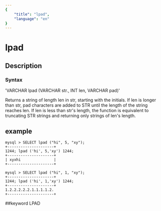 ```yaml
---
{
    "title": "lpad",
    "language": "en"
}
---
```


# lpad
## Description
### Syntax

'VARCHAR lpad (VARCHAR str., INT len, VARCHAR pad)'


Returns a string of length len in str, starting with the initials. If len is longer than str, pad characters are added to STR until the length of the string reaches len. If len is less than str's length, the function is equivalent to truncating STR strings and returning only strings of len's length.

## example

```
mysql > SELECT lpad ("hi", 5, "xy");
+---------------------+
1244; lpad ('hi', 5,'xy') 1244;
+---------------------+
| xyxhi               |
+---------------------+

mysql > SELECT lpad ("hi", 1, "xy");
+---------------------+
1244; lpad ('hi', 1,'xy') 1244;
+---------------------+
1.2.2.2.2.2.1.1.1.1.2.
+---------------------+
```
##keyword
LPAD
